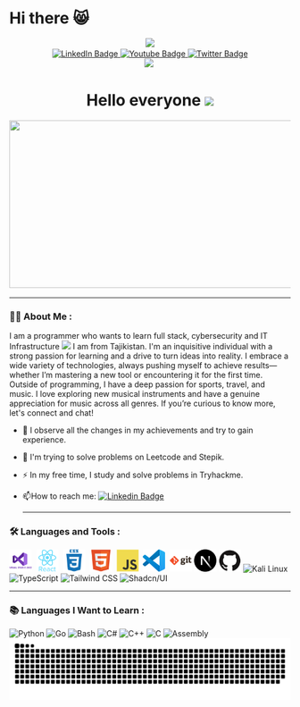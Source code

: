 # Hi there 😸
<div id="header" align="center">
  <img src="https://media.giphy.com/media/M9gbBd9nbDrOTu1Mqx/giphy.gif" width="100"/>
  <div id="badges">
  <a href="https://www.instagram.com/muhsin_behbudov/">
    <img src="https://img.shields.io/badge/Instagram-orange?style=for-the-badge&logo=instagram&logoColor=white" alt="LinkedIn Badge"/>
  </a>
  <a href="https://www.youtube.com/@community_prog">
    <img src="https://img.shields.io/badge/YouTube-red?style=for-the-badge&logo=youtube&logoColor=white" alt="Youtube Badge"/>
  </a>
  <a href="https://t.me/maks_donfort">
    <img src="https://img.shields.io/badge/Telegram-blue?style=for-the-badge&logo=telegram&logoColor=white" alt="Twitter Badge"/>
  </a>
</div>
  <a href="https://www.github.com/Amsurur" target="_blank" rel="noreferrer"><img src="https://img.shields.io/github/followers/CodeByMaks?logo=github&style=for-the-badge&color=ef4444&labelColor=0f172a" /></a>
    <img src="https://komarev.com/ghpvc/?username=CodeByMaks&style=flat-square&color=blue" alt="" height="27px"/>
  <h1>
  Hello everyone
  <img src="https://media.giphy.com/media/hvRJCLFzcasrR4ia7z/giphy.gif" width="30px"/>
</h1>
</div>
<div align="center">
  <img src="https://media.giphy.com/media/dWesBcTLavkZuG35MI/giphy.gif" width="600" height="300"/>
</div>

---

### :man_technologist: About Me :

I am a programmer who wants to learn full stack, cybersecurity and IT Infrastructure <img src="https://media.giphy.com/media/WUlplcMpOCEmTGBtBW/giphy.gif" width="30"> I am from Tajikistan. I'm an inquisitive individual with a strong passion for learning and a drive to turn ideas into reality. I embrace a wide variety of technologies, always pushing myself to achieve results—whether I’m mastering a new tool or encountering it for the first time. Outside of programming, I have a deep passion for sports, travel, and music. I love exploring new musical instruments and have a genuine appreciation for music across all genres. If you’re curious to know more, let's connect and chat!

- :telescope: I observe all the changes in my achievements and try to gain experience.

- :seedling: I'm trying to solve problems on Leetcode and Stepik.

- :zap: In my free time, I study and solve problems in Tryhackme.

- :mailbox:How to reach me: [![Linkedin Badge](https://img.shields.io/badge/-Maks-blue?style=flat&logo=Telegram&logoColor=white)](https://t.me/maks_donfort)

  ---

### :hammer_and_wrench: Languages and Tools :

<div>
  <img src="https://github.com/devicons/devicon/blob/master/icons/visualstudio/visualstudio-original-wordmark.svg" title="visualstudio" alt="visualstudio" width="40" height="40"/>&nbsp;
  <img src="https://github.com/devicons/devicon/blob/master/icons/react/react-original-wordmark.svg" title="React" alt="React" width="40" height="40"/>&nbsp;
  <img src="https://github.com/devicons/devicon/blob/master/icons/css3/css3-plain-wordmark.svg"  title="CSS3" alt="CSS" width="40" height="40"/>&nbsp;
  <img src="https://github.com/devicons/devicon/blob/master/icons/html5/html5-original.svg" title="HTML5" alt="HTML" width="40" height="40"/>&nbsp;
  <img src="https://github.com/devicons/devicon/blob/master/icons/javascript/javascript-original.svg" title="JavaScript" alt="JavaScript" width="40" height="40"/>&nbsp;
  <img src="https://github.com/devicons/devicon/blob/master/icons/vscode/vscode-original.svg" title="VScode"  alt="VScode" width="40" height="40"/>&nbsp;
  <img src="https://github.com/devicons/devicon/blob/master/icons/git/git-original-wordmark.svg" title="Git" alt="Git" width="40" height="40"/>
  <img src="https://github.com/devicons/devicon/blob/master/icons/nextjs/nextjs-original.svg" title="Next.js" alt="Next.js" width="40" height="40"/> 
  <img src="https://github.com/devicons/devicon/blob/master/icons/github/github-original.svg" title="GitHub" alt="GitHub" width="40" height="40"/> 
  <img src="https://www.kali.org/images/favicon.svg" title="Kali Linux" alt="Kali Linux" width="40" height="40"/> 
  <img src="https://cdn.jsdelivr.net/gh/devicons/devicon/icons/typescript/typescript-original.svg" title="TypeScript" alt="TypeScript" width="40" height="40"/>
  <img src="https://cdn.jsdelivr.net/npm/simple-icons@v9/icons/tailwindcss.svg" title="Tailwind CSS" alt="Tailwind CSS" width="40" height="40"/>
  <img src="https://avatars.githubusercontent.com/u/139895814?s=200&v=4" title="Shadcn/UI" alt="Shadcn/UI" width="40" height="40"/>
</div>

---

### 📚 Languages I Want to Learn :

<div>
  <img src="https://cdn.jsdelivr.net/gh/devicons/devicon/icons/python/python-original.svg" title="Python" alt="Python" width="40" height="40"/> 
  <img src="https://cdn.jsdelivr.net/gh/devicons/devicon/icons/go/go-original.svg" title="Go" alt="Go" width="40" height="40"/> 
  <img src="https://cdn.jsdelivr.net/gh/devicons/devicon/icons/bash/bash-original.svg" title="Bash" alt="Bash" width="40" height="40"/>
  <img src="https://cdn.jsdelivr.net/gh/devicons/devicon/icons/csharp/csharp-original.svg" title="C#" alt="C#" width="40" height="40"/> 
  <img src="https://cdn.jsdelivr.net/gh/devicons/devicon/icons/cplusplus/cplusplus-original.svg" title="C++" alt="C++" width="40" height="40"/> 
  <img src="https://cdn.jsdelivr.net/gh/devicons/devicon/icons/c/c-original.svg" title="C" alt="C" width="40" height="40"/> 
  <img src="https://cdn-icons-png.flaticon.com/512/1055/1055687.png" title="Assembly" alt="Assembly" width="40" height="40"/>
</div>

<picture>
  <source
    media="(prefers-color-scheme: dark)"
    srcset="https://raw.githubusercontent.com/platane/snk/output/github-contribution-grid-snake-dark.svg"
  />
  <source
    media="(prefers-color-scheme: light)"
    srcset="https://raw.githubusercontent.com/platane/snk/output/github-contribution-grid-snake.svg"
  />
   <img
    alt="github contribution grid snake animation"
    src="https://raw.githubusercontent.com/platane/snk/output/github-contribution-grid-snake.svg"
  />
</picture>
